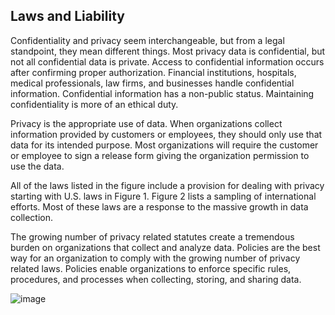 ## Laws and Liability

Confidentiality and privacy seem interchangeable, but from a legal standpoint, they mean different things. Most privacy data is confidential, but not all confidential data is private. Access to confidential information occurs after confirming proper authorization. Financial institutions, hospitals, medical professionals, law firms, and businesses handle confidential information. Confidential information has a non-public status. Maintaining confidentiality is more of an ethical duty.

Privacy is the appropriate use of data. When organizations collect information provided by customers or employees, they should only use that data for its intended purpose. Most organizations will require the customer or employee to sign a release form giving the organization permission to use the data.

All of the laws listed in the figure include a provision for dealing with privacy starting with U.S. laws in Figure 1. Figure 2 lists a sampling of international efforts. Most of these laws are a response to the massive growth in data collection.

The growing number of privacy related statutes create a tremendous burden on organizations that collect and analyze data. Policies are the best way for an organization to comply with the growing number of privacy related laws. Policies enable organizations to enforce specific rules, procedures, and processes when collecting, storing, and sharing data.

![image](https://github.com/adeleke123/I4GCybersecurity/assets/51156057/de3dd44d-eb4b-437d-a42a-99828b912745)

